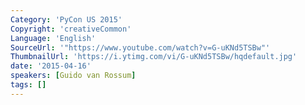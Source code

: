 ```yaml
---
Category: 'PyCon US 2015'
Copyright: 'creativeCommon'
Language: 'English'
SourceUrl: '"https://www.youtube.com/watch?v=G-uKNd5TSBw"'
ThumbnailUrl: 'https://i.ytimg.com/vi/G-uKNd5TSBw/hqdefault.jpg'
date: '2015-04-16'
speakers: [Guido van Rossum]
tags: []
---
```


